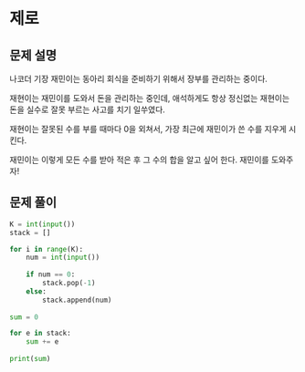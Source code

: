 # 제로
## 문제 설명
나코더 기장 재민이는 동아리 회식을 준비하기 위해서 장부를 관리하는 중이다.

재현이는 재민이를 도와서 돈을 관리하는 중인데, 애석하게도 항상 정신없는 재현이는 돈을 실수로 잘못 부르는 사고를 치기 일쑤였다.

재현이는 잘못된 수를 부를 때마다 0을 외쳐서, 가장 최근에 재민이가 쓴 수를 지우게 시킨다.

재민이는 이렇게 모든 수를 받아 적은 후 그 수의 합을 알고 싶어 한다. 재민이를 도와주자!


## 문제 풀이

```python
K = int(input())
stack = []

for i in range(K):
    num = int(input())
    
    if num == 0:
        stack.pop(-1)
    else:
        stack.append(num)
        
sum = 0

for e in stack:
    sum += e
    
print(sum)
```

